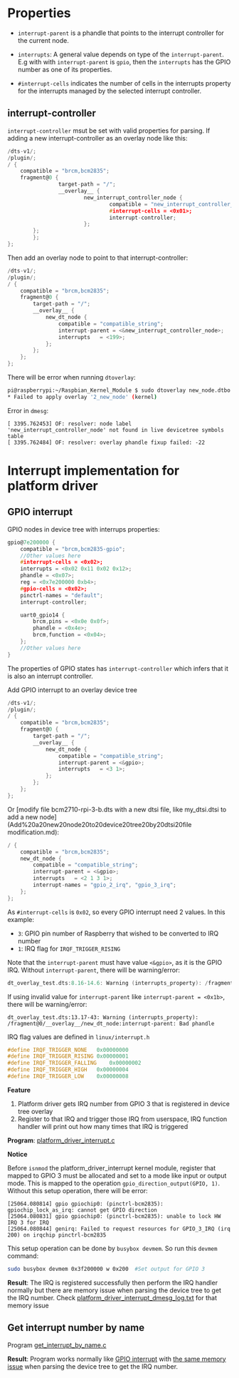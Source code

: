 # Properties

* ``interrupt-parent`` is a phandle that points to the interrupt controller for the current node.
* ``interrupts``: A general value depends on type of the ``interrupt-parent``. E.g with with ``interrupt-parent`` is ``gpio``, then the ``interrupts`` has the GPIO number as one of its properties.

* ``#interrupt-cells`` indicates the number of cells in the interrupts property for the interrupts managed by the
selected interrupt controller.

## interrupt-controller

``interrupt-controller`` msut be set with valid properties for parsing. If adding a new interrupt-controller as an overlay node like this:

```c
/dts-v1/;
/plugin/;
/ {
    compatible = "brcm,bcm2835";
    fragment@0 {
                target-path = "/";
                __overlay__ {
                        new_interrupt_controller_node {
                                compatible = "new_interrupt_controller_node";
                                #interrupt-cells = <0x01>;
                                interrupt-controller;
                        };
        };
        };
};
```

Then add an overlay node to point to that interrupt-controller:

```c
/dts-v1/;
/plugin/;
/ {
	compatible = "brcm,bcm2835";
	fragment@0 {
        target-path = "/";
		__overlay__ {
			new_dt_node {
				compatible = "compatible_string";
                interrupt-parent = <&new_interrupt_controller_node>;
                interrupts   = <199>;
			};
		};
	};
};
```

There will be error when running ``dtoverlay``:

```sh
pi@raspberrypi:~/Raspbian_Kernel_Module $ sudo dtoverlay new_node.dtbo
* Failed to apply overlay '2_new_node' (kernel)
```

Error in ``dmesg``:

```
[ 3395.762453] OF: resolver: node label 'new_interrupt_controller_node' not found in live devicetree symbols table
[ 3395.762484] OF: resolver: overlay phandle fixup failed: -22
```

# Interrupt implementation for platform driver

## GPIO interrupt

GPIO nodes in device tree with interrups properties:

```c
gpio@7e200000 {
	compatible = "brcm,bcm2835-gpio";
	//Other values here
	#interrupt-cells = <0x02>;
	interrupts = <0x02 0x11 0x02 0x12>;
	phandle = <0x07>;
	reg = <0x7e200000 0xb4>;
	#gpio-cells = <0x02>;
	pinctrl-names = "default";
	interrupt-controller;

	uart0_gpio14 {
		brcm,pins = <0x0e 0x0f>;
		phandle = <0x4e>;
		brcm,function = <0x04>;
	};
	//Other values here
}
```

The properties of GPIO states has ``interrupt-controller`` which infers that it is also an interrupt controller.

Add GPIO interrupt to an overlay device tree

```c
/dts-v1/;
/plugin/;
/ {
	compatible = "brcm,bcm2835";
	fragment@0 {
        target-path = "/";
		__overlay__ {
			new_dt_node {
				compatible = "compatible_string";
                interrupt-parent = <&gpio>;
                interrupts   = <3 1>;
			};
		};
	};
};
```

Or [modify file bcm2710-rpi-3-b.dts with a new dtsi file, like my_dtsi.dtsi to add a new node](Add%20a20new20node20to20device20tree20by20dtsi20file modification.md):

```c
/ {
	compatible = "brcm,bcm2835";
    new_dt_node {
        compatible = "compatible_string";
        interrupt-parent = <&gpio>;
        interrupts   = <2 1 3 1>;
        interrupt-names = "gpio_2_irq", "gpio_3_irq";
    };
};
```

As ``#interrupt-cells`` is ``0x02``, so every GPIO interrupt need 2 values. In this example:

* ``3``: GPIO pin number of Raspberry that wished to be converted to IRQ number
* ``1``: IRQ flag for ``IRQF_TRIGGER_RISING``

Note that the ``interrupt-parent`` must have value ``<&gpio>``, as it is the GPIO IRQ. Without ``interrupt-parent``, there will be warning/error:

```c
dt_overlay_test.dts:8.16-14.6: Warning (interrupts_property): /fragment@0/__overlay__/new_dt_node: Missing interrupt-parent
```

If using invalid value for ``interrupt-parent`` like ``interrupt-parent = <0x1b>``, there will be warning/error:

```
dt_overlay_test.dts:13.17-43: Warning (interrupts_property): /fragment@0/__overlay__/new_dt_node:interrupt-parent: Bad phandle
```

IRQ flag values are defined in ``linux/interrupt.h``

```c
#define IRQF_TRIGGER_NONE	0x00000000
#define IRQF_TRIGGER_RISING	0x00000001
#define IRQF_TRIGGER_FALLING	0x00000002
#define IRQF_TRIGGER_HIGH	0x00000004
#define IRQF_TRIGGER_LOW	0x00000008
```

**Feature**

1. Platform driver gets IRQ number from GPIO 3 that is registered in device tree overlay
2. Register to that IRQ and trigger those IRQ from userspace, IRQ function handler will print out how many times that IRQ is triggered

**Program**: [platform_driver_interrupt.c](platform_driver_interrupt.c)

**Notice**

Before ``isnmod`` the platform_driver_interrupt kernel module, register that mapped to GPIO 3 must be allocated and set to a mode like input or output mode. This is mapped to the operation ``gpio_direction_output(GPIO, 1)``. Without this setup operation, there will be error:

```
[25064.080814] gpio gpiochip0: (pinctrl-bcm2835): gpiochip_lock_as_irq: cannot get GPIO direction
[25064.080831] gpio gpiochip0: (pinctrl-bcm2835): unable to lock HW IRQ 3 for IRQ
[25064.080844] genirq: Failed to request resources for GPIO_3_IRQ (irq 200) on irqchip pinctrl-bcm2835
```

This setup operation can be done by ``busybox devmem``. So run this ``devmem`` command:

```sh
sudo busybox devmem 0x3f200000 w 0x200 	#Set output for GPIO 3
```
**Result**: The IRQ is registered successfully then perform the IRQ handler normally but there are memory issue when parsing the device tree to get the IRQ number. Check [platform_driver_interrupt_dmesg_log.txt](platform_driver_interrupt_dmesg_log.txt) for that memory issue

## Get interrupt number by name

Program [get_interrupt_by_name.c](get_interrupt_by_name.c)

**Result**: Program works normally like [GPIO interrupt]() with [the same memory issue](platform_driver_interrupt_dmesg_log.txt) when parsing the device tree to get the IRQ number.

